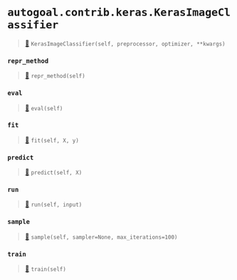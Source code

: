 # `autogoal.contrib.keras.KerasImageClassifier`

> [📝](https://github.com/autogal/autogoal/blob/master/autogoal/contrib/keras/_base.py#L253)
> `KerasImageClassifier(self, preprocessor, optimizer, **kwargs)`

### `repr_method`

> [📝](https://github.com/autogoal/autogoal/blob/master/autogoal/utils/__init__.py#L87)
> `repr_method(self)`

### `eval`

> [📝](https://github.com/autogoal/autogoal/blob/master/autogoal/contrib/keras/_base.py#L59)
> `eval(self)`

### `fit`

> [📝](https://github.com/autogoal/autogoal/blob/master/autogoal/contrib/keras/_base.py#L189)
> `fit(self, X, y)`

### `predict`

> [📝](https://github.com/autogoal/autogoal/blob/master/autogoal/contrib/keras/_base.py#L196)
> `predict(self, X)`

### `run`

> [📝](https://github.com/autogoal/autogoal/blob/master/autogoal/contrib/keras/_base.py#L289)
> `run(self, input)`

### `sample`

> [📝](https://github.com/autogoal/autogoal/blob/master/autogoal/contrib/keras/_base.py#L93)
> `sample(self, sampler=None, max_iterations=100)`

### `train`

> [📝](https://github.com/autogoal/autogoal/blob/master/autogoal/contrib/keras/_base.py#L56)
> `train(self)`

